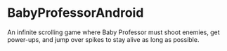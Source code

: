 # BabyProfessorAndroid
An infinite scrolling game where Baby Professor must shoot enemies, get power-ups, and jump over spikes to stay alive as long as possible.
